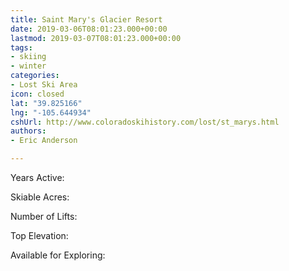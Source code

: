 ```yaml
---
title: Saint Mary's Glacier Resort
date: 2019-03-06T08:01:23.000+00:00
lastmod: 2019-03-07T08:01:23.000+00:00
tags:
- skiing
- winter
categories:
- Lost Ski Area
icon: closed
lat: "39.825166"
lng: "-105.644934"
cshUrl: http://www.coloradoskihistory.com/lost/st_marys.html
authors:
- Eric Anderson

---
```

Years Active:

Skiable Acres:

Number of Lifts:

Top Elevation:

Available for Exploring: